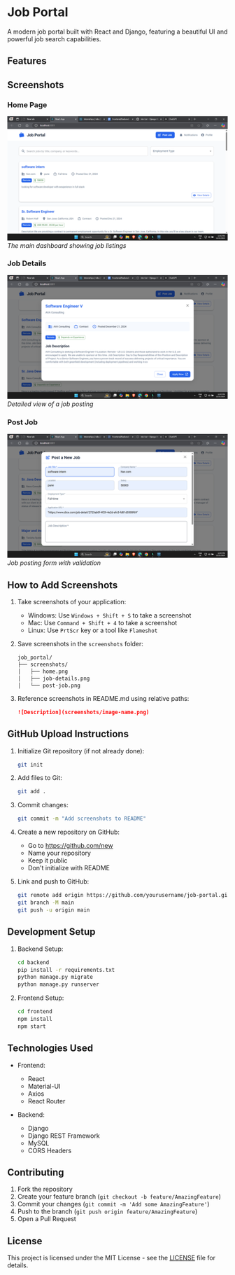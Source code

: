 # Job Portal

A modern job portal built with React and Django, featuring a beautiful UI and powerful job search capabilities.

## Features



## Screenshots

### Home Page
![Home Page](screenshots/home.png)
*The main dashboard showing job listings*

### Job Details
![Job Details](screenshots/job-details.png)
*Detailed view of a job posting*

### Post Job
![Post Job](screenshots/post-job.png)
*Job posting form with validation*

## How to Add Screenshots

1. Take screenshots of your application:
   - Windows: Use `Windows + Shift + S` to take a screenshot
   - Mac: Use `Command + Shift + 4` to take a screenshot
   - Linux: Use `PrtScr` key or a tool like `Flameshot`

2. Save screenshots in the `screenshots` folder:
   ```
   job_portal/
   ├── screenshots/
   │   ├── home.png
   │   ├── job-details.png
   │   └── post-job.png
   ```

3. Reference screenshots in README.md using relative paths:
   ```markdown
   ![Description](screenshots/image-name.png)
   ```

## GitHub Upload Instructions

1. Initialize Git repository (if not already done):
   ```bash
   git init
   ```

2. Add files to Git:
   ```bash
   git add .
   ```

3. Commit changes:
   ```bash
   git commit -m "Add screenshots to README"
   ```

4. Create a new repository on GitHub:
   - Go to https://github.com/new
   - Name your repository
   - Keep it public
   - Don't initialize with README

5. Link and push to GitHub:
   ```bash
   git remote add origin https://github.com/yourusername/job-portal.git
   git branch -M main
   git push -u origin main
   ```

## Development Setup

1. Backend Setup:
   ```bash
   cd backend
   pip install -r requirements.txt
   python manage.py migrate
   python manage.py runserver
   ```

2. Frontend Setup:
   ```bash
   cd frontend
   npm install
   npm start
   ```

## Technologies Used

- Frontend:
  - React
  - Material-UI
  - Axios
  - React Router

- Backend:
  - Django
  - Django REST Framework
  - MySQL
  - CORS Headers

## Contributing

1. Fork the repository
2. Create your feature branch (`git checkout -b feature/AmazingFeature`)
3. Commit your changes (`git commit -m 'Add some AmazingFeature'`)
4. Push to the branch (`git push origin feature/AmazingFeature`)
5. Open a Pull Request

## License

This project is licensed under the MIT License - see the [LICENSE](LICENSE) file for details.
